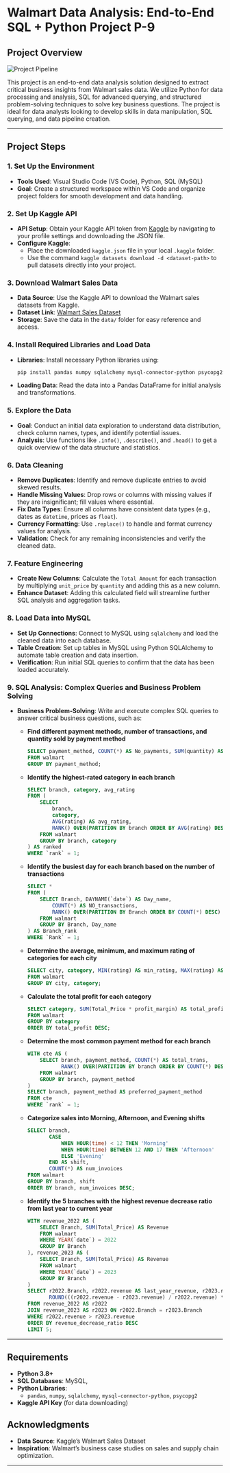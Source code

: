 
# Walmart Data Analysis: End-to-End SQL + Python Project P-9

## Project Overview

![Project Pipeline](https://github.com/najirh/Walmart_SQL_Python/blob/main/walmart_project-piplelines.png)

This project is an end-to-end data analysis solution designed to extract critical business insights from Walmart sales data. We utilize Python for data processing and analysis, SQL for advanced querying, and structured problem-solving techniques to solve key business questions. The project is ideal for data analysts looking to develop skills in data manipulation, SQL querying, and data pipeline creation.

---

## Project Steps

### 1. Set Up the Environment
   - **Tools Used**: Visual Studio Code (VS Code), Python, SQL (MySQL)
   - **Goal**: Create a structured workspace within VS Code and organize project folders for smooth development and data handling.

### 2. Set Up Kaggle API
   - **API Setup**: Obtain your Kaggle API token from [Kaggle](https://www.kaggle.com/) by navigating to your profile settings and downloading the JSON file.
   - **Configure Kaggle**: 
      - Place the downloaded `kaggle.json` file in your local `.kaggle` folder.
      - Use the command `kaggle datasets download -d <dataset-path>` to pull datasets directly into your project.

### 3. Download Walmart Sales Data
   - **Data Source**: Use the Kaggle API to download the Walmart sales datasets from Kaggle.
   - **Dataset Link**: [Walmart Sales Dataset](https://www.kaggle.com/najir0123/walmart-10k-sales-datasets)
   - **Storage**: Save the data in the `data/` folder for easy reference and access.

### 4. Install Required Libraries and Load Data
   - **Libraries**: Install necessary Python libraries using:
     ```bash
     pip install pandas numpy sqlalchemy mysql-connector-python psycopg2
     ```
   - **Loading Data**: Read the data into a Pandas DataFrame for initial analysis and transformations.

### 5. Explore the Data
   - **Goal**: Conduct an initial data exploration to understand data distribution, check column names, types, and identify potential issues.
   - **Analysis**: Use functions like `.info()`, `.describe()`, and `.head()` to get a quick overview of the data structure and statistics.

### 6. Data Cleaning
   - **Remove Duplicates**: Identify and remove duplicate entries to avoid skewed results.
   - **Handle Missing Values**: Drop rows or columns with missing values if they are insignificant; fill values where essential.
   - **Fix Data Types**: Ensure all columns have consistent data types (e.g., dates as `datetime`, prices as `float`).
   - **Currency Formatting**: Use `.replace()` to handle and format currency values for analysis.
   - **Validation**: Check for any remaining inconsistencies and verify the cleaned data.

### 7. Feature Engineering
   - **Create New Columns**: Calculate the `Total Amount` for each transaction by multiplying `unit_price` by `quantity` and adding this as a new column.
   - **Enhance Dataset**: Adding this calculated field will streamline further SQL analysis and aggregation tasks.

### 8. Load Data into MySQL 
   - **Set Up Connections**: Connect to MySQL using `sqlalchemy` and load the cleaned data into each database.
   - **Table Creation**: Set up tables in  MySQL using Python SQLAlchemy to automate table creation and data insertion.
   - **Verification**: Run initial SQL queries to confirm that the data has been loaded accurately.

### 9. SQL Analysis: Complex Queries and Business Problem Solving
   - **Business Problem-Solving**: Write and execute complex SQL queries to answer critical business questions, such as:
     
     - **Find different payment methods, number of transactions, and quantity sold by payment method**
       ```sql
       SELECT payment_method, COUNT(*) AS No_payments, SUM(quantity) AS no_quantity_sold
       FROM walmart
       GROUP BY payment_method;
       ```

     - **Identify the highest-rated category in each branch**
       ```sql
       SELECT branch, category, avg_rating
       FROM (
           SELECT 
               branch,
               category,
               AVG(rating) AS avg_rating,
               RANK() OVER(PARTITION BY branch ORDER BY AVG(rating) DESC) AS `rank`
           FROM walmart
           GROUP BY branch, category
       ) AS ranked
       WHERE `rank` = 1;
       ```

     - **Identify the busiest day for each branch based on the number of transactions**
       ```sql
       SELECT *
       FROM (
           SELECT Branch, DAYNAME(`date`) AS Day_name,
               COUNT(*) AS NO_transactions,
               RANK() OVER(PARTITION BY Branch ORDER BY COUNT(*) DESC) AS `Rank`
           FROM walmart
           GROUP BY Branch, Day_name
       ) AS Branch_rank
       WHERE `Rank` = 1;
       ```

     - **Determine the average, minimum, and maximum rating of categories for each city**
       ```sql
       SELECT city, category, MIN(rating) AS min_rating, MAX(rating) AS max_rating, AVG(rating) AS avg_rating
       FROM walmart
       GROUP BY city, category;
       ```

     - **Calculate the total profit for each category**
       ```sql
       SELECT category, SUM(Total_Price * profit_margin) AS total_profit
       FROM walmart
       GROUP BY category
       ORDER BY total_profit DESC;
       ```

     - **Determine the most common payment method for each branch**
       ```sql
       WITH cte AS (
           SELECT branch, payment_method, COUNT(*) AS total_trans,
                  RANK() OVER(PARTITION BY branch ORDER BY COUNT(*) DESC) AS `rank`
           FROM walmart
           GROUP BY branch, payment_method
       )
       SELECT branch, payment_method AS preferred_payment_method
       FROM cte
       WHERE `rank` = 1;
       ```

     - **Categorize sales into Morning, Afternoon, and Evening shifts**
       ```sql
       SELECT branch, 
              CASE 
                  WHEN HOUR(time) < 12 THEN 'Morning'
                  WHEN HOUR(time) BETWEEN 12 AND 17 THEN 'Afternoon'
                  ELSE 'Evening'
              END AS shift, 
              COUNT(*) AS num_invoices
       FROM walmart
       GROUP BY branch, shift
       ORDER BY branch, num_invoices DESC;
       ```

     - **Identify the 5 branches with the highest revenue decrease ratio from last year to current year**
       ```sql
       WITH revenue_2022 AS (
           SELECT Branch, SUM(Total_Price) AS Revenue
           FROM walmart
           WHERE YEAR(`date`) = 2022
           GROUP BY Branch
       ), revenue_2023 AS (
           SELECT Branch, SUM(Total_Price) AS Revenue
           FROM walmart
           WHERE YEAR(`date`) = 2023
           GROUP BY Branch
       )
       SELECT r2022.Branch, r2022.revenue AS last_year_revenue, r2023.revenue AS current_year_revenue,
              ROUND(((r2022.revenue - r2023.revenue) / r2022.revenue) * 100, 2) AS revenue_decrease_ratio
       FROM revenue_2022 AS r2022
       JOIN revenue_2023 AS r2023 ON r2022.Branch = r2023.Branch
       WHERE r2022.revenue > r2023.revenue
       ORDER BY revenue_decrease_ratio DESC
       LIMIT 5;
       ```

---


## Requirements

- **Python 3.8+**
- **SQL Databases**: MySQL, 
- **Python Libraries**:
  - `pandas`, `numpy`, `sqlalchemy`, `mysql-connector-python`, `psycopg2`
- **Kaggle API Key** (for data downloading)



## Acknowledgments

- **Data Source**: Kaggle’s Walmart Sales Dataset
- **Inspiration**: Walmart’s business case studies on sales and supply chain optimization.

---

